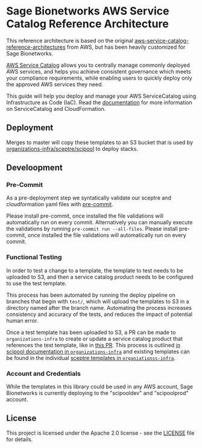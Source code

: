 # Sage Bionetworks AWS Service Catalog Reference Architecture
This reference architecture is based on the original [aws-service-catalog-reference-architectures](https://github.com/aws-samples/aws-service-catalog-reference-architectures) from AWS, but has been heavily customized for Sage Bionetworks.

[AWS Service Catalog](https://docs.aws.amazon.com/servicecatalog/latest/adminguide/introduction.html)
allows you to centrally manage commonly deployed AWS services, and helps you achieve consistent
governance which meets your compliance requirements, while enabling users to quickly deploy only
the approved AWS services they need.

This guide will help you deploy and manage your AWS ServiceCatalog using Infrastructure as Code (IaC).
 Read the [documentation](https://docs.aws.amazon.com/AWSCloudFormation/latest/UserGuide/cfn-reference-servicecatalog.html) for more information on ServiceCatalog and CloudFormation.

## Deployment
Merges to master will copy these templates to an S3 bucket that is used by [organizations-infra/sceptre/scipool](https://github.com/Sage-Bionetworks-IT/organizations-infra/tree/master/sceptre/scipool) to deploy stacks.

## Develoopment

### Pre-Commit
As a pre-deployment step we syntatically validate our sceptre and
cloudformation yaml files with [pre-commit](https://pre-commit.com).

Please install pre-commit, once installed the file validations will
automatically run on every commit. Alternatively you can manually
execute the validations by running `pre-commit run --all-files`.
Please install pre-commit, once installed the file validations will
automatically run on every commit.

### Functional Testing
In order to test a change to a template, the template to test needs
to be uploaded to S3, and then a service catalog product needs to
be configured to use the test template.

This process has been automated by running the deploy pipeline on
branches that begin with `test/`, which will upload the templates
to S3 in a directory named after the branch name. Automating the
process increases consistency and accuracy of the tests, and
reduces the impact of potential human error.

Once a test template has been uploaded to S3, a PR can be made
to `organizations-infra` to create or update a service catalog
product that references the test template, like in [this PR](https://github.com/Sage-Bionetworks-IT/organizations-infra/pull/1109/files).
This process is outlined [in scipool documentation in `organizations-infra`](https://github.com/Sage-Bionetworks-IT/organizations-infra/tree/master/sceptre/scipool/README.md)
and existing templates can be found in the individual [sceptre templates in `organiationss-infra`](https://github.com/Sage-Bionetworks-IT/organizations-infra/tree/master/sceptre/scipool/config/develop).

### Account and Credentials
While the templates in this library could be used in any AWS account, Sage Bionetworks is currently deploying to the "scipooldev" and "scipoolprod" account.

## License
This project is licensed under the Apache 2.0 license - see the [LICENSE](LICENSE) file for details.
